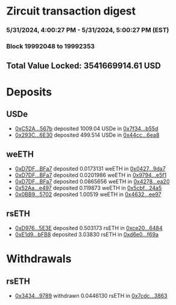 # Zircuit transaction digest
### 5/31/2024, 4:00:27 PM - 5/31/2024, 5:00:27 PM (EST)
### Block 19992048 to 19992353

## Total Value Locked: 3541669914.61 USD

# Deposits
## USDe
- [0xC52A...567b](https://etherscan.io/address/0xC52A2F987F79d29aE241bb62452ea76264ea567b) deposited 1009.04 USDe in [0x7f34...b55d](https://etherscan.io/tx/0xC52A2F987F79d29aE241bb62452ea76264ea567b)
- [0x293C...6E30](https://etherscan.io/address/0x293C6937D8D82e05B01335F7B33FBA0c8e256E30) deposited 499.514 USDe in [0x44cc...6ea8](https://etherscan.io/tx/0x293C6937D8D82e05B01335F7B33FBA0c8e256E30)
## weETH
- [0xD7DF...BFa7](https://etherscan.io/address/0xD7DF7E085214743530afF339aFC420c7c720BFa7) deposited 0.0173131 weETH in [0x0427...9da7](https://etherscan.io/tx/0xD7DF7E085214743530afF339aFC420c7c720BFa7)
- [0xD7DF...BFa7](https://etherscan.io/address/0xD7DF7E085214743530afF339aFC420c7c720BFa7) deposited 0.0201986 weETH in [0x9794...e5f1](https://etherscan.io/tx/0xD7DF7E085214743530afF339aFC420c7c720BFa7)
- [0xD7DF...BFa7](https://etherscan.io/address/0xD7DF7E085214743530afF339aFC420c7c720BFa7) deposited 0.0865656 weETH in [0x4278...ea20](https://etherscan.io/tx/0xD7DF7E085214743530afF339aFC420c7c720BFa7)
- [0x52Aa...e497](https://etherscan.io/address/0x52Aa899454998Be5b000Ad077a46Bbe360F4e497) deposited 0.119873 weETH in [0x5cbf...24a5](https://etherscan.io/tx/0x52Aa899454998Be5b000Ad077a46Bbe360F4e497)
- [0x0BB9...5702](https://etherscan.io/address/0x0BB9fbFbA1ae4a6361074476390E2090A48B5702) deposited 1.00519 weETH in [0x4632...ee97](https://etherscan.io/tx/0x0BB9fbFbA1ae4a6361074476390E2090A48B5702)
## rsETH
- [0xD976...5E3E](https://etherscan.io/address/0xD976Bb241355A5978f8da3880Cc308C1A3C65E3E) deposited 0.503173 rsETH in [0xce20...6484](https://etherscan.io/tx/0xD976Bb241355A5978f8da3880Cc308C1A3C65E3E)
- [0xE1d9...bFB8](https://etherscan.io/address/0xE1d939aE15780D3d175660a5A8123D40fB11bFB8) deposited 3.03830 rsETH in [0xd6e0...f69a](https://etherscan.io/tx/0xE1d939aE15780D3d175660a5A8123D40fB11bFB8)
# Withdrawals
## rsETH
- [0x3434...9789](https://etherscan.io/address/0x34349c5569e7B846c3558961552D2202760A9789) withdrawn 0.0446130 rsETH in [0x7cdc...3863](https://etherscan.io/tx/0x34349c5569e7B846c3558961552D2202760A9789)
